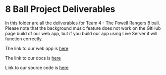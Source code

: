 # 8 Ball Project Deliverables
In this folder are all the deliverables for Team 4 - The Powell Rangers 8 ball. Please note that the background music feature does not work on the GitHub page build of our web app, but if you build our app using Live Server it will function correctly.

The link to our web app is [here](https://cse110-sp23-group4.github.io/cse110-sp23-group4/source/8-ball/index.html)

The link to our docs is [here](../docs.md)

Link to our source code is [here](../../../source/8-ball/)